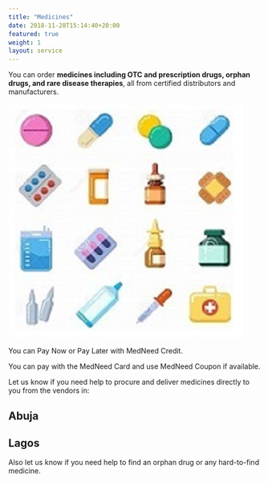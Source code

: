 ```yaml
---
title: "Medicines"
date: 2018-11-28T15:14:40+20:00 
featured: true
weight: 1
layout: service
---
```


You can order **medicines including OTC and prescription drugs, orphan drugs, and rare disease therapies**, all from certified distributors and manufacturers.


![Pharm drugs](/images/illustrations/pharm-drugs.jpg)

You can Pay Now or Pay Later with MedNeed Credit. 

You can pay with the MedNeed Card and use MedNeed Coupon if available.

Let us know if you need help to procure and deliver medicines directly to you from the vendors in:
## Abuja

## Lagos
Also let us know if you need help to find an orphan drug or any hard-to-find medicine.



